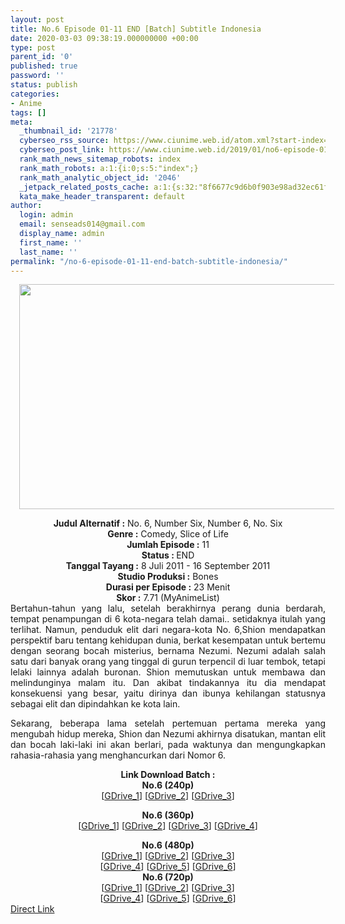 ```yaml
---
layout: post
title: No.6 Episode 01-11 END [Batch] Subtitle Indonesia
date: 2020-03-03 09:38:19.000000000 +00:00
type: post
parent_id: '0'
published: true
password: ''
status: publish
categories:
- Anime
tags: []
meta:
  _thumbnail_id: '21778'
  cyberseo_rss_source: https://www.ciunime.web.id/atom.xml?start-index=1051&max-results=150
  cyberseo_post_link: https://www.ciunime.web.id/2019/01/no6-episode-01-11-end-batch-subtitle.html
  rank_math_news_sitemap_robots: index
  rank_math_robots: a:1:{i:0;s:5:"index";}
  rank_math_analytic_object_id: '2046'
  _jetpack_related_posts_cache: a:1:{s:32:"8f6677c9d6b0f903e98ad32ec61f8deb";a:2:{s:7:"expires";i:1655412166;s:7:"payload";a:0:{}}}
  kata_make_header_transparent: default
author:
  login: admin
  email: senseads014@gmail.com
  display_name: admin
  first_name: ''
  last_name: ''
permalink: "/no-6-episode-01-11-end-batch-subtitle-indonesia/"
---
```

<div class="separator" style="clear: both; text-align: center;"><a href="https://3.bp.blogspot.com/-nN1nW46s9Ao/XDjKzoJvY2I/AAAAAAAAHH8/ruVtPGTtXwg2sUmxS1PFLFPMRTck3bSAQCLcBGAs/s1600/No.6.jpg" imageanchor="1" style="margin-left: 1em; margin-right: 1em;"><img border="0" data-original-height="720" data-original-width="1280" height="360" src="{{ site.baseurl }}/assets/2020/03/No.6.jpg" width="640" /></a></div>
<p>
<div style="text-align: center;"><b>Judul Alternatif :</b> No. 6, Number Six, Number 6, No. Six</div>
<div style="text-align: center;"><b><b>Genre :</b></b> Comedy, Slice of Life</div>
<div style="text-align: center;"><b>Jumlah Episode :</b> 11<br /><b>Status :&nbsp;</b>END<br /><b>Tanggal Tayang :</b> 8 Juli 2011 - 16 September 2011<br /><b>Studio Produksi :</b> Bones<br /><b>Durasi per Episode :</b>&nbsp;23 Menit</div>
<div style="text-align: center;"><b>Skor :</b> 7.71 (MyAnimeList)</div>
<div style="text-align: center;"></div>
<div style="text-align: justify;">Bertahun-tahun yang lalu, setelah berakhirnya perang dunia berdarah, tempat penampungan di 6 kota-negara telah damai.. setidaknya itulah yang terlihat.&nbsp;Namun, penduduk elit dari negara-kota No. 6,Shion mendapatkan perspektif baru tentang kehidupan dunia, berkat kesempatan untuk bertemu dengan seorang bocah misterius, bernama Nezumi. Nezumi adalah salah satu dari banyak orang yang tinggal di gurun terpencil di luar tembok, tetapi lelaki lainnya adalah buronan. Shion memutuskan untuk membawa dan melindunginya malam itu. Dan akibat tindakannya itu dia mendapat konsekuensi yang besar, yaitu dirinya dan ibunya kehilangan statusnya sebagai elit dan dipindahkan ke kota lain.</p>
<p>Sekarang, beberapa lama setelah pertemuan pertama mereka yang mengubah hidup mereka, Shion dan Nezumi akhirnya disatukan, mantan elit dan bocah laki-laki ini akan berlari, pada waktunya dan mengungkapkan rahasia-rahasia yang menghancurkan dari Nomor 6.</p></div>
<div style="text-align: justify;"></div>
<div style="text-align: justify;"></div>
<div style="text-align: center;"><b>Link Download Batch :</b></div>
<div style="text-align: center;">
<div style="text-align: center;"><b>No.6 (240p)</b></div>
<div style="text-align: center;">[<a href="https://drive.google.com/uc?id=14sutCQPb7LSrGr12wBpIsO-jap9RDmZy" target="_blank" rel="noopener">GDrive_1</a>] [<a href="https://drive.google.com/uc?id=1LQXAOw3zB3FG32JdXwDlmNvMn7f6dTQ-" target="_blank" rel="noopener">GDrive_2</a>] [<a href="https://drive.google.com/uc?id=1Oa3i3jRn4SUDBSJNr3Yx3guJ_C5cAZlL" target="_blank" rel="noopener">GDrive_3</a>]</p>
</div>
</div>
<div style="text-align: center;"><b>No.6 (360p)</b></div>
<div style="text-align: center;">[<a href="https://drive.google.com/uc?id=12YHuOTT87yWYN-roEkUsxgfWVsf_ZgaC" target="_blank" rel="noopener">GDrive_1</a>] [<a href="https://drive.google.com/uc?id=1QFagUbuhW1GCfTT0Bx_pKw0M4E1Ns999" target="_blank" rel="noopener">GDrive_2</a>] [<a href="https://drive.google.com/uc?id=1WdXkRdbNtiWQsL1SrYSZWEcucAiOVo-3" target="_blank" rel="noopener">GDrive_3</a>] [<a href="https://drive.google.com/uc?id=1sXcPQpo3mcubf2D9U5b7Fp2qKIvz1rbq" target="_blank" rel="noopener">GDrive_4</a>]</p>
</div>
<div style="text-align: center;"><b>No.6 (480p)</b><br />[<a href="https://drive.google.com/uc?id=1MnxuiOCvfsk8l03MsM54ueMP07tommOh" target="_blank" rel="noopener">GDrive_1</a>] [<a href="https://drive.google.com/uc?id=1dcgB2z0cWKIAtuFJA7eacmoGA3DhlIsH" target="_blank" rel="noopener">GDrive_2</a>] [<a href="https://drive.google.com/uc?id=1HIGqxSw2ZKweRn_S4dTuN-45z_VJvzGv" target="_blank" rel="noopener">GDrive_3</a>]<br />[<a href="https://drive.google.com/uc?id=1gpA7nv5u0IERgUplDtxoCPVyG9VkRxQc" target="_blank" rel="noopener">GDrive_4</a>] [<a href="https://drive.google.com/uc?id=1cgXFhTUwolrLIeF4Lhn-HXHdeOMczuPU" target="_blank" rel="noopener">GDrive_5</a>] [<a href="https://drive.google.com/uc?id=1uRRnfotjhBkZ7ynk0MHMosUzXNWtCdJQ" target="_blank" rel="noopener">GDrive_6</a>]</div>
<div style="text-align: center;"><b>No.6 (720p)</b><br />[<a href="https://drive.google.com/uc?id=1UGtA93e8sUy6MDpduVuqxeBLX1nWxJNS" target="_blank" rel="noopener">GDrive_1</a>] [<a href="https://drive.google.com/uc?id=1bG0mTqTmmndPzG01iyVSeHprmUxqtQbc" target="_blank" rel="noopener">GDrive_2</a>] [<a href="https://drive.google.com/uc?id=1Y7UVZSzALYdXyn549H_kCyXFRKHuxcDt" target="_blank" rel="noopener">GDrive_3</a>]<br />[<a href="https://drive.google.com/uc?id=14wdibiTHualCXeEGOVdSfgtRZP5oKAK6" target="_blank" rel="noopener">GDrive_4</a>] [<a href="https://drive.google.com/uc?id=1sw2flHTDL9_Ab9FIo1Znwj2GnuGeAliW" target="_blank" rel="noopener">GDrive_5</a>] [<a href="https://drive.google.com/uc?id=1JiZ0pxjVmhpQ6ympVcKDH4A9HIAtMSCM" target="_blank" rel="noopener">GDrive_6</a>]</div>
<link rel="stylesheet" href="https://cdnjs.cloudflare.com/ajax/libs/font-awesome/4.7.0/css/font-awesome.min.css" />
<div class="divbtn"> <a href="https://handymansurrender.com/fihup8buzv?key=94550f7ce39444073321dde3b8782f97" class="btn"><i class="fa fa-download"></i> Direct Link</a> </div>
